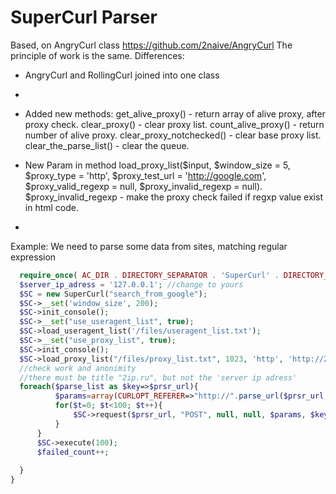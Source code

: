 # SuperCurl Parser
Based, on AngryCurl class
https://github.com/2naive/AngryCurl
The principle of work is the same.
Differences:

* AngryCurl and RollingCurl joined into one class
* 
* Added new methods:
get_alive_proxy() - return array of alive proxy, after proxy check.
clear_proxy() - clear proxy list.
count_alive_proxy() - return number of alive proxy.
clear_proxy_notchecked() - clear base proxy list.
clear_the_parse_list() - clear the queue.

* New Param in method load_proxy_list($input, $window_size = 5, $proxy_type = 'http', $proxy_test_url = 'http://google.com', $proxy_valid_regexp = null, $proxy_invalid_regexp = null). $proxy_invalid_regexp - make the proxy check failed if regxp value exist in html code.
* 
Example: We need to parse some data from sites, matching regular expression

```php
  require_once( AC_DIR . DIRECTORY_SEPARATOR . 'SuperCurl' . DIRECTORY_SEPARATOR . 'SuperCurl.php');
  $server_ip_adress = '127.0.0.1'; //change to yours
  $SC = new SuperCurl("search_from_google");
  $SC->__set('window_size', 200);
  $SC->init_console();
  $SC->__set("use_useragent_list", true);
  $SC->load_useragent_list('/files/useragent_list.txt');
  $SC->__set("use_proxy_list", true);        
  $SC->init_console();
  $SC->load_proxy_list("/files/proxy_list.txt", 1023, 'http', 'http://2ip.ru/', '2ip.ru', $server_ip_adress);
  //check work and anonimity       
  //there must be title "2ip.ru", but not the 'server ip adress'
  foreach($parse_list as $key=>$prsr_url){        
          $params=array(CURLOPT_REFERER=>"http://".parse_url($prsr_url, PHP_URL_HOST), CURLOPT_COOKIE=>"referrer=http://".parse_url($prsr_url, PHP_URL_HOST));//refferer must be the same as site
          for($t=0; $t<100; $t++){
              $SC->request($prsr_url, "POST", null, null, $params, $key);        
          }
      }
      $SC->execute(100);
      $failed_count++;  
      
  }        
}
```
